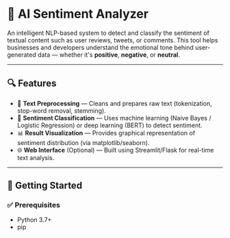 # 🤖 AI Sentiment Analyzer

An intelligent NLP-based system to detect and classify the sentiment of textual content such as user reviews, tweets, or comments. This tool helps businesses and developers understand the emotional tone behind user-generated data — whether it's **positive**, **negative**, or **neutral**.

---

## 🔍 Features

- 🧹 **Text Preprocessing** — Cleans and prepares raw text (tokenization, stop-word removal, stemming).
- 🧠 **Sentiment Classification** — Uses machine learning (Naive Bayes / Logistic Regression) or deep learning (BERT) to detect sentiment.
- 📊 **Result Visualization** — Provides graphical representation of sentiment distribution (via matplotlib/seaborn).
- 🌐 **Web Interface** (Optional) — Built using Streamlit/Flask for real-time text analysis.

---

## 🚀 Getting Started

### ✅ Prerequisites

- Python 3.7+
- pip
